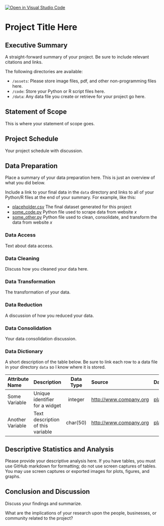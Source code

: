 [![Open in Visual Studio Code](https://classroom.github.com/assets/open-in-vscode-f059dc9a6f8d3a56e377f745f24479a46679e63a5d9fe6f495e02850cd0d8118.svg)](https://classroom.github.com/online_ide?assignment_repo_id=7093521&assignment_repo_type=AssignmentRepo)
# Project Title Here

## Executive Summary
A straight-forward summary of your project. Be sure to include relevant citations and links.

The following directories are available:
* `/assets`: Please store image files, pdf, and other non-programming files here.
* `/code`: Store your Python or R script files here.
* `/data`: Any data file you create or retrieve for your project go here.

## Statement of Scope
This is where your statement of scope goes.

## Project Schedule
Your project schedule with discussion.

## Data Preparation
Place a summary of your data preparation here. This is just an overview of what you did below.

Include a link to your final data in the `data` directory and links to all of your Python/R files at the end of your summary. For example, like this: 
* [placeholder.csv](data/placeholder.csv) The final dataset generated for this project
* [some_code.py](code/some_code.py) Python file used to scrape data from website *x*
* [some_other.py](code/some_other.py) Python file used to clean, consolidate, and transform the data from website *x*

### Data Access
Text about data access.

### Data Cleaning
Discuss how you cleaned your data here.

### Data Transformation
The transformation of your data.

### Data Reduction
A discussion of how you reduced your data.

### Data Consolidation
Your data consolidation discussion.

### Data Dictionary
A short description of the table below. Be sure to link each row to a data file in your directory `data` so I know where it is stored.

| Attribute Name | Description | Data Type | Source | Data | Example |
|:---|:---|:---:|:---|:---|:---:|
| Some Variable | Unique identifier for a widget | integer | http://www.company.org | [placeholder.csv](data/placeholder.csv) | More things to say |
| Another Variable | Text description of this variable | char(50) | http://www.company.org | [placeholder.csv](data/placeholder.csv) | All your base |

## Descriptive Statistics and Analysis
Please provide your descriptive analysis here. If you have tables, you must use GitHub markdown for formatting; do not use screen captures of tables. You may use screen captures or exported images for plots, figures, and graphs.

## Conclusion and Discussion
Discuss your findings and summarize.

What are the implications of your research upon the people, businesses, or community related to the project?